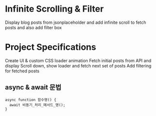 # Infinite Scrolling & Filter
Display blog posts from jsonplaceholder and add infinite scroll to fetch posts and also add filter box

# Project Specifications
Create UI & custom CSS loader animation
Fetch initial posts from API and display
Scroll down, show loader and fetch next set of posts
Add filtering for fetched posts


## async & await 문법
```
async function 함수명() {
  await 비동기_처리_메서드_명();
}
```

